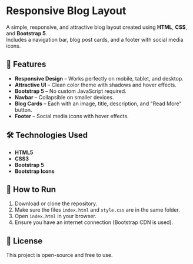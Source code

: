 # Responsive Blog Layout

A simple, responsive, and attractive blog layout created using **HTML**, **CSS**, and **Bootstrap 5**.  
Includes a navigation bar, blog post cards, and a footer with social media icons.

## 📌 Features
- **Responsive Design** – Works perfectly on mobile, tablet, and desktop.
- **Attractive UI** – Clean color theme with shadows and hover effects.
- **Bootstrap 5** – No custom JavaScript required.
- **Navbar** – Collapsible on smaller devices.
- **Blog Cards** – Each with an image, title, description, and "Read More" button.
- **Footer** – Social media icons with hover effects.

## 🛠️ Technologies Used
- **HTML5**
- **CSS3**
- **Bootstrap 5**
- **Bootstrap Icons**


## 🚀 How to Run
1. Download or clone the repository.
2. Make sure the files `index.html` and `style.css` are in the same folder.
3. Open `index.html` in your browser.
4. Ensure you have an internet connection (Bootstrap CDN is used).


## 📜 License
This project is open-source and free to use.
